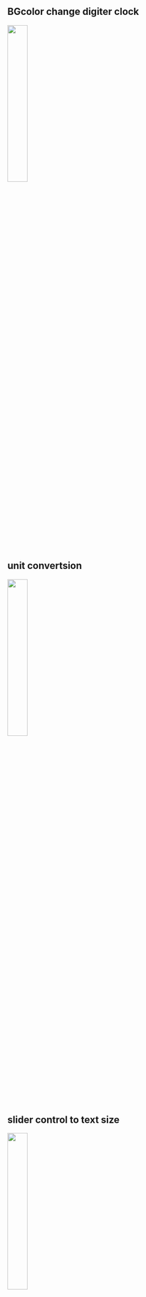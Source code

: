 ## BGcolor change digiter clock
<img src ="https://blogfiles.pstatic.net/MjAyMDExMjVfNjgg/MDAxNjA2MjY5MzI3OTMz.E4kD5XQjn5q5_DClNGatN00cBB46-J5fDeB6FECQK1sg.aJvqjMOsGv6xYTzHL2c4wJYjLxd-rDj5G5vD66jufy0g.PNG.kimmin2_/image.png" width="30%">

## unit convertsion
<img src ="https://blogfiles.pstatic.net/MjAyMDExMjVfMTk2/MDAxNjA2MzEyNDIzMTYz.usoHNZVk0RTF4irp7N9ln5OxjIexXnPVr4kKcficL_og.PG8pwrjTSlsBKdfzCrgHfAzcYkeqRRP9KfcVS16DBEUg.PNG.kimmin2_/SE-156c4746-b97f-4199-b528-5d04a4d75a27.png" width="30%">

## slider control to text size
<img src ="https://blogfiles.pstatic.net/MjAyMDExMjVfMjE4/MDAxNjA2Mjc4NTQ2MjEw.EEuuxpOrXIsokhXdpaHuDyFRPZmUzTfrILHqAsMfjMwg.6B5l2-4C03qGHcInVlAb1bBUv3ZPWvX2R1JCnyuMb8Yg.PNG.kimmin2_/image.png" width="30%">
